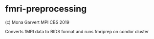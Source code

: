 # fmri-preprocessing
(c) Mona Garvert
MPI CBS 2019

Converts fMRI data to BIDS format and runs fmriprep on condor cluster


